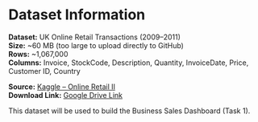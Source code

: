 # Dataset Information

**Dataset:** UK Online Retail Transactions (2009–2011)  
**Size:** ~60 MB (too large to upload directly to GitHub)  
**Rows:** ~1,067,000  
**Columns:** Invoice, StockCode, Description, Quantity, InvoiceDate, Price, Customer ID, Country  

**Source:** [Kaggle – Online Retail II](https://www.kaggle.com/datasets/mathchi/online-retail-ii)  
**Download Link:** [Google Drive Link]([<YOUR_DRIVE_LINK>](https://drive.google.com/file/d/1RnxX4ZT5SkQbc8glWAxgozDAoeR_2owA/view?usp=sharing))

This dataset will be used to build the Business Sales Dashboard (Task 1).
